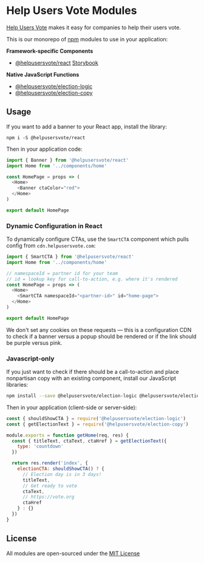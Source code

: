 # Help Users Vote Modules

[Help Users Vote](https://helpusersvote.com) makes it easy for companies to help their users vote.

This is our monorepo of [npm](https://npmjs.com) modules to use in your application:

**Framework-specific Components**

- [@helpusersvote/react](https://github.com/helpusersvote/modules/tree/master/packages/helpusersvote-react) [Storybook](https://storybook.helpusersvote.com)

**Native JavaScript Functions**

- [@helpusersvote/election-logic](https://github.com/helpusersvote/modules/tree/master/packages/helpusersvote-election-logic)
- [@helpusersvote/election-copy](https://github.com/helpusersvote/modules/tree/master/packages/helpusersvote-election-copy)

## Usage

If you want to add a banner to your React app, install the library:

```
npm i -S @helpusersvote/react
```

Then in your application code:

```javascript
import { Banner } from '@helpusersvote/react'
import Home from '../components/home'

const HomePage = props => (
  <Home>
    <Banner ctaColor="red">
  </Home>
)

export default HomePage
```

### Dynamic Configuration in React

To dynamically configure CTAs, use the `SmartCTA` component which pulls config from `cdn.helpusersvote.com`:

```javascript
import { SmartCTA } from '@helpusersvote/react'
import Home from '../components/home'

// namespaceId = partner id for your team
// id = lookup key for call-to-action, e.g. where it's rendered
const HomePage = props => (
  <Home>
    <SmartCTA namespaceId="<partner-id>" id="home-page">
  </Home>
)

export default HomePage
```

We don't set any cookies on these requests — this is a configuration CDN to check if a banner versus a popup should be rendered or if the link should be purple versus pink.

### Javascript-only

If you just want to check if there should be a call-to-action and place nonpartisan copy with an existing component, install our JavaScript libraries:

```bash
npm install --save @helpusersvote/election-logic @helpusersvote/election-copy
```

Then in your application (client-side or server-side):

```javascript
const { shouldShowCTA } = require('@helpusersvote/election-logic')
const { getElectionText } = require('@helpusersvote/election-copy')

module.exports = function getHome(req, res) {
  const { titleText, ctaText, ctaHref } = getElectionText({
    type: 'countdown'
  })

  return res.render('index', {
    electionCTA: shouldShowCTA() ? {
      // Election day is in 3 days!
      titleText,
      // Get ready to vote
      ctaText,
      // https://vote.org
      ctaHref
    } : {}
  }) 
}
```

## License

All modules are open-sourced under the [MIT License](https://github.com/helpusersvote/modules/blob/master/license)